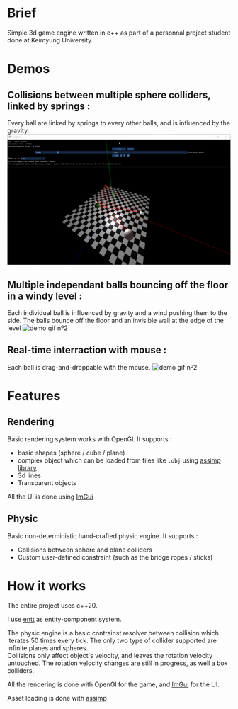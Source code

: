 # Brief

Simple 3d game engine written in c++ as part of a personnal project student done at Keimyung University.

# Demos

## Collisions between multiple sphere colliders, linked by springs :
Every ball are linked by springs to every other balls, and is influenced by the gravity.
![demo gif nº1](./img/collisions.gif)

## Multiple independant balls bouncing off the floor in a windy level :
Each individual ball is influenced by gravity and a wind pushing them to the side. The balls bounce off the floor and an invisible wall at the edge of the level 
![demo gif nº2](./img/balls.gif)

## Real-time interraction with mouse :
Each ball is drag-and-droppable with the mouse.
![demo gif nº2](./img/bridge.gif)


# Features

## Rendering
Basic rendering system works with OpenGl. 
It supports :
- basic shapes (sphere / cube / plane)
- complex object which can be loaded from files like `.obj` using [assimp library](https://github.com/assimp/assimp)
- 3d lines
- Transparent objects

All the UI is done using [ImGui](https://github.com/ocornut/imgui)

## Physic
Basic non-deterministic hand-crafted physic engine.
It supports :
- Collisions between sphere and plane colliders
- Custom user-defined constraint (such as the bridge ropes / sticks)

# How it works

The entire project uses c++20.

I use [entt](https://github.com/skypjack/entt) as entity-component system.

The physic engine is a basic contrainst resolver between collision which iterates 50 times every tick.
The only two type of collider supported are infinite planes and spheres.  
Collisions only affect object's velocity, and leaves the rotation velocity untouched. The rotation velocity changes are still in progress, as well a box colliders. 

All the rendering is done with OpenGl for the game, and [ImGui](https://github.com/ocornut/imgui) for the UI.

Asset loading is done with [assimp](https://github.com/assimp/assimp)

